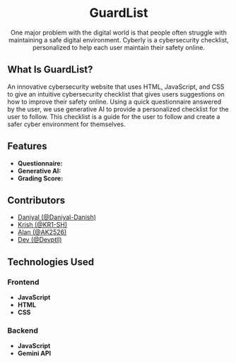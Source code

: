 <div align="center">
  <h1>GuardList</h1>
  <p> One major problem with the digital world is that people often struggle with maintaining a safe digital environment. Cyberly is a cybersecurity checklist, personalized to help each user maintain their safety online. </p>
</div>

## What Is GuardList?
An innovative cybersecurity website that uses HTML, JavaScript, and CSS to give an intuitive cybersecurity checklist that gives users suggestions on how to improve their safety online. Using a quick questionnaire answered by the user, we use generative AI to provide a personalized checklist for the user to follow. This checklist is a guide for the user to follow and create a safer cyber environment for themselves.

## Features
* **Questionnaire:**
* **Generative AI:**
* **Grading Score:**

## Contributors
* [Daniyal (@Daniyal-Danish)](https://github.com/Daniyal-Danish)
* [Krish (@KR1-SH)](https://github.com/KR1-SH)
* [Alan (@AK2526)](https://github.com/AK2526)
* [Dev (@Devptll)](https://github.com/Devptll)

## Technologies Used
### Frontend
* **JavaScript**
* **HTML**
* **CSS**

### Backend
* **JavaScript**
* **Gemini API** 
